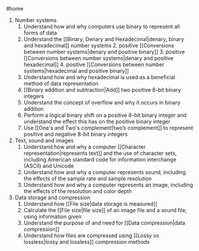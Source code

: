 #home 

1. Number systems
	1. Understand how and why computers use binary to represent all forms of data 
	2. Understand the [[Binary, Denary and Hexadecimal|denary, binary and hexadecimal]] number systems 
		2. positive [[Conversions between number systems|denary and positive binary]] 
		3. positive [[Conversions between number systems|denary and positive hexadecimal]]
		4. positive [[Conversions between number systems|hexadecimal and positive binary]] 
	3. Understand how and why hexadecimal is used as a beneficial method of data representation 
	4. [[Binary addition and subtraction|Add]] two positive 8-bit binary integers
	5. Understand the concept of overflow and why it occurs in binary addition
	6. Perform a logical binary shift on a positive 8-bit binary integer and understand the effect this has on the positive binary integer
	7. Use [[One's and Two's complement|two’s complement]] to represent positive and negative 8-bit binary integers
2. Text, sound and images
	1. Understand how and why a computer [[Character representation|represents text]] and the use of character sets, including American standard code for information interchange (ASCII) and Unicode
	2. Understand how and why a computer represents sound, including the effects of the sample rate and sample resolution
	3. Understand how and why a computer represents an image, including the effects of the resolution and color depth
3. Data storage and compression
	1. Understand how [[File size|data storage is measured]]
	2. Calculate the [[File size|file size]] of an image file and a sound file, using information given
	3. Understand the purpose of and need for [[Data compression|data compression]]
	4. Understand how files are compressed using [[Lossy vs lossless|lossy and lossless]] compression methods

